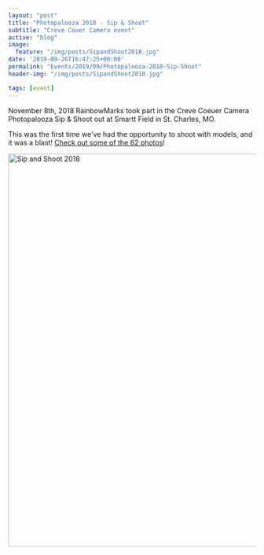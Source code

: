 ```yaml
---
layout: "post"
title: "Photopalooza 2018 - Sip & Shoot"
subtitle: "Creve Couer Camera event"
active: "blog"
image:
  feature: "/img/posts/SipandShoot2018.jpg"
date: '2019-09-26T16:47:25+00:00'
permalink: "Events/2019/09/Photopalooza-2018-Sip-Shoot"
header-img: "/img/posts/SipandShoot2018.jpg"

tags: [event]
---
```

November 8th, 2018 RainbowMarks took part in the Creve Coeuer Camera Photopalooza Sip &amp; Shoot out at Smartt Field in St. Charles, MO.

This was the first time we&#39;ve had the opportunity to shoot with models, and it was a blast! <a href="https://www.flickr.com/photos/chammond/sets/72157675438276398" target="_blank">Check out some of the 62 photos</a>!


<div class="d-flex justify-content-center"><a data-flickr-embed="true" data-footer="true" data-header="true" href="https://www.flickr.com/photos/chammond/albums/72157675438276398" title="Sip and Shoot 2018"><img alt="Sip and Shoot 2018" height="800" src="https://live.staticflickr.com/4876/30852005347_d869ace201_c.jpg" width="533" /></a><script async src="//embedr.flickr.com/assets/client-code.js" charset="utf-8"></script></div>
